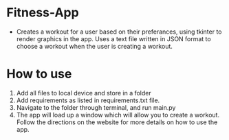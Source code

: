 # Fitness-App
- Creates a workout for a user based on their preferances, using tkinter to render graphics in the app. Uses a text file written in JSON format to choose a workout when the user is creating a workout. 

# How to use

1. Add all files to local device and store in a folder
2. Add requirements as listed in requirements.txt file.
3. Navigate to the folder through terminal, and run main.py
4. The app will load up a window which will allow you to create a workout. Follow the directions on the website for more details on how to use the app.
